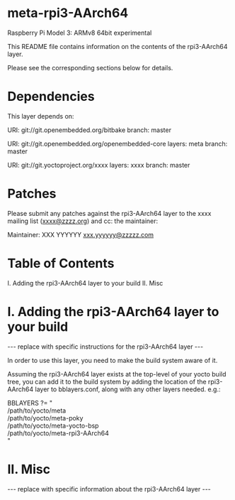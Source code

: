 # meta-rpi3-AArch64
Raspberry Pi Model 3: ARMv8 64bit experimental 

This README file contains information on the contents of the
rpi3-AArch64 layer.

Please see the corresponding sections below for details.


Dependencies
============

This layer depends on:

  URI: git://git.openembedded.org/bitbake
  branch: master

  URI: git://git.openembedded.org/openembedded-core
  layers: meta
  branch: master

  URI: git://git.yoctoproject.org/xxxx
  layers: xxxx
  branch: master


Patches
=======

Please submit any patches against the rpi3-AArch64 layer to the
xxxx mailing list (xxxx@zzzz.org) and cc: the maintainer:

Maintainer: XXX YYYYYY <xxx.yyyyyy@zzzzz.com>


Table of Contents
=================

  I. Adding the rpi3-AArch64 layer to your build
 II. Misc


I. Adding the rpi3-AArch64 layer to your build
=================================================

--- replace with specific instructions for the rpi3-AArch64 layer ---

In order to use this layer, you need to make the build system aware of
it.

Assuming the rpi3-AArch64 layer exists at the top-level of your
yocto build tree, you can add it to the build system by adding the
location of the rpi3-AArch64 layer to bblayers.conf, along with any
other layers needed. e.g.:

  BBLAYERS ?= " \
    /path/to/yocto/meta \
    /path/to/yocto/meta-poky \
    /path/to/yocto/meta-yocto-bsp \
    /path/to/yocto/meta-rpi3-AArch64 \
    "


II. Misc
========

--- replace with specific information about the rpi3-AArch64 layer ---
